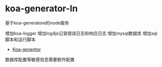 # koa-generator-ln
基于koa-generatore的node服务

增加koa-logger
增加log4js记录错误日志和响应日志
增加mysql数据库
增加sql脚本和运行脚本

- [Koa-genentor](https://chenshenhai.github.io/koa2-note/)

数据库配置等敏感信息需要额外配置
